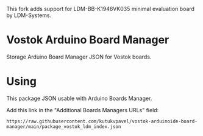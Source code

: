 This fork adds support for LDM-BB-K1946VK035 minimal evaluation board by LDM-Systems.

# Vostok Arduino Board Manager
Storage Arduino Board Manager JSON for Vostok boards.
# Using 
This package JSON usable with Arduino Boards Manager.

Add this link in the "Additional Boards Managers URLs" field:
```
https://raw.githubusercontent.com/kutukvpavel/vostok-arduinoide-board-manager/main/package_vostok_ldm_index.json
```
